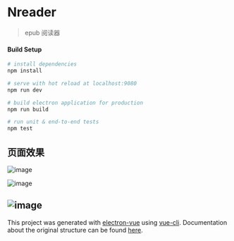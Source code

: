 # Nreader

> epub 阅读器

#### Build Setup

``` bash
# install dependencies
npm install

# serve with hot reload at localhost:9080
npm run dev

# build electron application for production
npm run build

# run unit & end-to-end tests
npm test

```
## 页面效果
![image](https://github.com/poison0/Nreader/blob/master/showPic/2020-08-04%20235059.jpg)

![image](https://github.com/poison0/Nreader/blob/master/showPic/2020-08-04%20235304.jpg)

![image](https://github.com/poison0/Nreader/blob/master/showPic/2020-08-04%20235325.jpg)
---

This project was generated with [electron-vue](https://github.com/SimulatedGREG/electron-vue) using [vue-cli](https://github.com/vuejs/vue-cli). Documentation about the original structure can be found [here](https://simulatedgreg.gitbooks.io/electron-vue/content/index.html).

